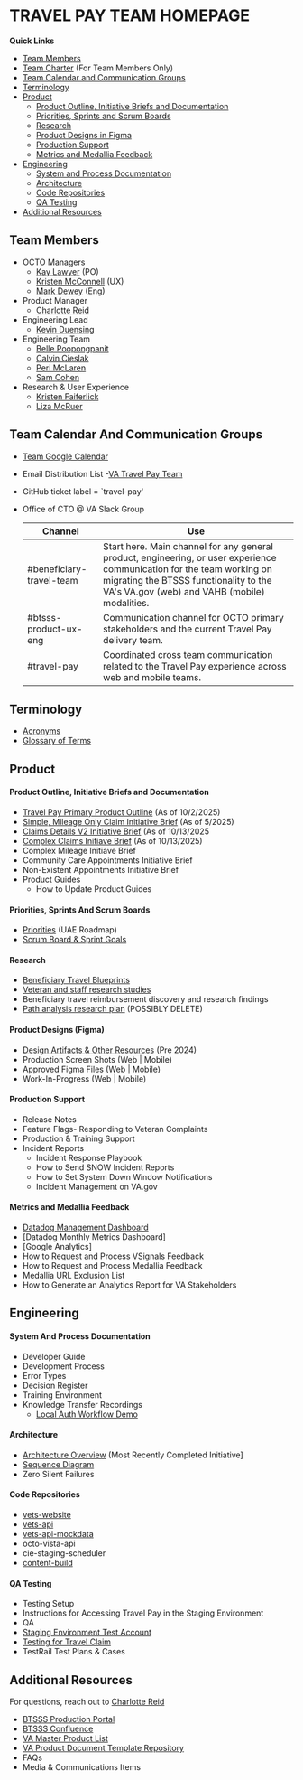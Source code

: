 # TRAVEL PAY TEAM HOMEPAGE

**Quick Links**

- [Team Members](#team-members) 
- [Team Charter](https://docs.google.com/document/d/1Gk3Ry3avBGy9ExpSxS8M9XBQ2eY-CHMNmkMrqsAA_T8/edit?tab=t.0) (For Team Members Only)
- [Team Calendar and Communication Groups](#team-calendar-and-communication-groups)
- [Terminology](#terminology)
- [Product](#product)
  - [Product Outline, Initiative Briefs and Documentation](#product-outline-initiative-briefs-and-documentation)
  - [Priorities, Sprints and Scrum Boards](#priorities-sprints-and-scrum-boards)
  - [Research](#research)
  - [Product Designs in Figma](#product-designs-in-figma)
  - [Production Support](#production-support)
  - [Metrics and Medallia Feedback](#metrics-and-medallia-feedback)
- [Engineering](#engineering)
  - [System and Process Documentation](#system-and-process-documentation)
  - [Architecture](#architecture)
  - [Code Repositories](#code-repositories)
  - [QA Testing](#qa-testing)
- [Additional Resources](#additional-resources)
  
## Team Members
- OCTO Managers
  - [Kay Lawyer](https://dsva.slack.com/team/U7T6EKTK9)  (PO)
  - [Kristen McConnell](https://dsva.slack.com/team/U0158T9DJCA)  (UX)
  - [Mark Dewey](https://dsva.slack.com/team/U03Q3UP7RPS) (Eng)
- Product Manager
  - [Charlotte Reid](https://dsva.slack.com/team/U0959FK0X89)
- Engineering Lead
  - [Kevin Duensing](https://dsva.slack.com/team/U01NU8D1Q5B)
- Engineering Team
  - [Belle Poopongpanit](https://dsva.slack.com/team/U0792S0B4TH)
  - [Calvin Cieslak](https://dsva.slack.com/team/U0894STJS9F)
  - [Peri McLaren](https://dsva.slack.com/team/U06AWAQGJQ4)
  - [Sam Cohen](https://dsva.slack.com/team/U0928AG5MGF)
- Research & User Experience
  - [Kristen Faiferlick](https://dsva.slack.com/team/U03SWD93525)
  - [Liza McRuer](https://dsva.slack.com/team/U08Q9AD01RS)

## Team Calendar And Communication Groups
- [Team Google Calendar](https://calendar.google.com/calendar/embed?src=c_120280dbf3b8ebf243e62538c49795f57cc5bcaadea1832d56c5125f63fcb0b9%40group.calendar.google.com&ctz=America%2FNew_York)
- Email Distribution List -[VA Travel Pay Team](mailto:@va-btsss-team@adhocteam.us)
- GitHub ticket label = `travel-pay'   
- Office of CTO @ VA Slack Group

    | Channel | Use | 
    |---|---|
    | #beneficiary-travel-team | Start here. Main channel for any general product, engineering, or user experience communication for the team working on migrating the BTSSS functionality to the VA's VA.gov (web) and VAHB (mobile) modalities. |
    | #btsss-product-ux-eng | Communication channel for OCTO primary stakeholders and the current Travel Pay delivery team. |
    | #travel-pay | Coordinated cross team communication related to the Travel Pay experience across web and mobile teams. |

## Terminology
 - [Acronyms](https://github.com/department-of-veterans-affairs/va.gov-team/blob/master/products/health-care/beneficiary-travel/other/Acronyms.md)
 - [Glossary of Terms](https://github.com/department-of-veterans-affairs/va.gov-team/blob/master/products/health-care/beneficiary-travel/research/Desktop%20Research/glossary%20of%20terms.md)

## Product

#### Product Outline, Initiative Briefs and Documentation
- [Travel Pay Primary Product Outline](https://github.com/department-of-veterans-affairs/va.gov-team/blob/master/products/health-care/beneficiary-travel/product/README.md) (As of 10/2/2025)
- [Simple, Mileage Only Claim Initiative Brief](https://github.com/department-of-veterans-affairs/va.gov-team/blob/master/products/health-care/beneficiary-travel/product/initiatives/SMOC/smoc_initiative%20brief.md) (As of 5/2025)
- [Claims Details V2 Initiative Brief](https://github.com/department-of-veterans-affairs/va.gov-team/blob/master/products/health-care/beneficiary-travel/product/initiatives/claim_details_v2/claim_details_v2_initiative_brief.md)  (As of 10/13/2025
- [Complex Claims Initiave Brief](https://github.com/department-of-veterans-affairs/va.gov-team/blob/master/products/health-care/beneficiary-travel/product/initiatives/complex-claims/complex-claims-initiative-brief.md)   (As of 10/13/2025)
- Complex Mileage Initiave Brief
- Community Care Appointments Initiative Brief
- Non-Existent Appointments Initiative Brief
- Product Guides 
  - How to Update Product Guides 

#### Priorities, Sprints And Scrum Boards
- [Priorities](https://github.com/orgs/department-of-veterans-affairs/projects/1713/views/2?sliceBy%5Bvalue%5D=%F0%9F%9A%97+Ursa+Minor+%28Travel%29) (UAE Roadmap)
- [Scrum Board & Sprint Goals](https://github.com/orgs/department-of-veterans-affairs/projects/1525)

#### Research
- [Beneficiary Travel Blueprints](https://app.mural.co/t/departmentofveteransaffairs9999/m/departmentofveteransaffairs9999/1712673980094/648adf9a347a7618219b71f7923b48ffa09764f6?wid=126-1718154129143&sender=ucbacbd1daef36939e8aa2288)
- [Veteran and staff research studies](https://github.com/department-of-veterans-affairs/va.gov-team/tree/master/products/health-care/beneficiary-travel/Omnichannel-Collaboration#research)
- Beneficiary travel reimbursement discovery and research findings
- [Path analysis research plan](https://github.com/department-of-veterans-affairs/va.gov-research-repository/issues/104)   (POSSIBLY DELETE)

#### Product Designs (Figma)
- [Design Artifacts & Other Resources](https://github.com/department-of-veterans-affairs/va.gov-team/tree/master/products/health-care/beneficiary-travel/Omnichannel-Collaboration#design-artifacts-and-other-resources)  (Pre 2024)
- Production Screen Shots (Web | Mobile)
- Approved Figma Files (Web | Mobile)
- Work-In-Progress (Web | Mobile)

#### Production Support
- Release Notes
- Feature Flags- Responding to Veteran Complaints
- Production & Training Support
- Incident Reports
  - Incident Response Playbook
  - How to Send SNOW Incident Reports
  - How to Set System Down Window Notifications
  - Incident Management on VA.gov

#### Metrics and Medallia Feedback
- [Datadog Management Dashboard](https://vagov.ddog-gov.com/dashboard/27b-m6k-7an/travel-pay-smoc-performance-dashboard)
- [Datadog Monthly Metrics Dashboard]
- [Google Analytics]
- How to Request and Process VSignals Feedback
- How to Request and Process Medallia Feedback
- Medallia URL Exclusion List
- How to Generate an Analytics Report for VA Stakeholders

## Engineering

#### System And Process Documentation
- Developer Guide
- Development Process
- Error Types
- Decision Register
- Training Environment
- Knowledge Transfer Recordings
  - [Local Auth Workflow Demo](https://drive.google.com/file/d/1If5qD48b8Fxk7nfuQ2EZfVW8hDW465xP/view?usp=drive_web)

#### Architecture
- [Architecture Overview](https://github.com/department-of-veterans-affairs/va.gov-team/blob/master/products/health-care/beneficiary-travel/engineering/submit-claim/container_vagov_travel_pay.png) (Most Recently Completed Initiative]
- [Sequence Diagram](https://github.com/department-of-veterans-affairs/va.gov-team/blob/master/products/health-care/beneficiary-travel/engineering/submit-claim/full-sequence-diagram.md)
- Zero Silent Failures 
 
#### Code Repositories
- [vets-website](https://github.com/department-of-veterans-affairs/vets-website)
- [vets-api](https://github.com/department-of-veterans-affairs/vets-api)
- [vets-api-mockdata](https://github.com/department-of-veterans-affairs/vets-api-mockdata)
- octo-vista-api
- cie-staging-scheduler
- [content-build](https://github.com/department-of-veterans-affairs/content-build)

#### QA Testing 
- Testing Setup
- Instructions for Accessing Travel Pay in the Staging Environment
- QA
- [Staging Environment Test Account](https://github.com/department-of-veterans-affairs/va.gov-team-sensitive/blob/master/Administrative/vagov-users/staging-test-accounts-travel-pay.md#staging-user-nolle-barakat)
- [Testing for Travel Claim](https://github.com/department-of-veterans-affairs/va.gov-team/blob/4fb13e011b8bdea026e3f39e669602de356c3104/products/health-care/beneficiary-travel/engineering/test.data.md)
- TestRail Test Plans & Cases

## Additional Resources 
For questions, reach out to [Charlotte Reid](https://dsva.slack.com/team/U0959FK0X89)
- [BTSSS Production Portal](https://dvagov-btsss.dynamics365portals.us/)
- [BTSSS Confluence](https://community.max.gov/pages/viewpage.action?pageId=2226803040)
- [VA Master Product List](https://github.com/department-of-veterans-affairs/va.gov-team/tree/master/products)
- [VA Product Document Template Repository](https://github.com/department-of-veterans-affairs/va.gov-team/tree/master/platform/product-management)
- FAQs
- Media & Communications Items
